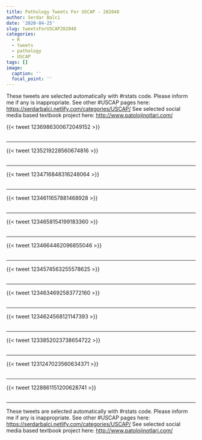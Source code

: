 ```yaml
---
title: Pathology Tweets For USCAP - 202048
author: Serdar Balci
date: '2020-04-25'
slug: tweetsForUSCAP202048
categories:
  - R
  - tweets
  - pathology
  - USCAP
tags: []
image:
  caption: ''
  focal_point: ''
---
```



These tweets are selected automatically with #rstats code. Please inform me if any is inappropriate.
See other #USCAP pages here: https://serdarbalci.netlify.com/categories/USCAP/ 
See selected social media based textbook project here: http://www.patolojinotlari.com/

{{< tweet 1236986300672049152 >}}
<br>
<br>
<hr>
{{< tweet 1235219228560674816 >}}
<br>
<br>
<hr>
{{< tweet 1234716848316248064 >}}
<br>
<br>
<hr>
{{< tweet 1234611657881468928 >}}
<br>
<br>
<hr>
{{< tweet 1234658154199183360 >}}
<br>
<br>
<hr>
{{< tweet 1234664462096855046 >}}
<br>
<br>
<hr>
{{< tweet 1234574563255578625 >}}
<br>
<br>
<hr>
{{< tweet 1234634692583772160 >}}
<br>
<br>
<hr>
{{< tweet 1234624568121147393 >}}
<br>
<br>
<hr>
{{< tweet 1233852023738654722 >}}
<br>
<br>
<hr>
{{< tweet 1231247023560634371 >}}
<br>
<br>
<hr>
{{< tweet 1228861151200628741 >}}
<br>
<br>
<hr>


These tweets are selected automatically with #rstats code. Please inform me if any is inappropriate.
See other #USCAP pages here: https://serdarbalci.netlify.com/categories/USCAP/ 
See selected social media based textbook project here: http://www.patolojinotlari.com/
